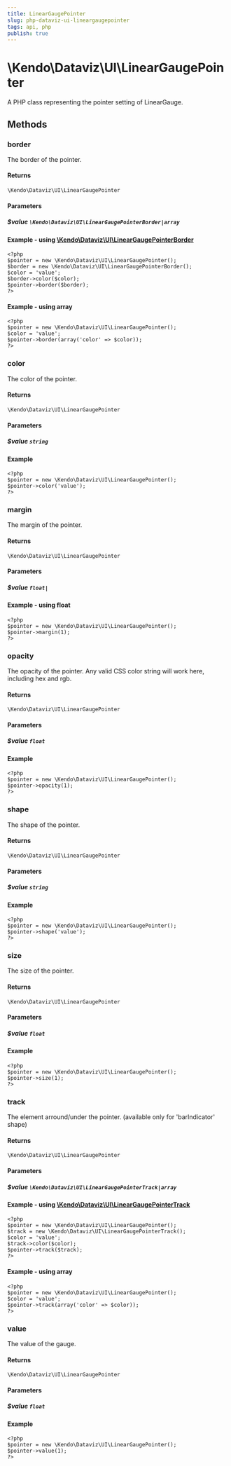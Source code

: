 ```yaml
---
title: LinearGaugePointer
slug: php-dataviz-ui-lineargaugepointer
tags: api, php
publish: true
---
```


# \Kendo\Dataviz\UI\LinearGaugePointer

A PHP class representing the pointer setting of LinearGauge.


## Methods

### border

The border of the pointer.

#### Returns
`\Kendo\Dataviz\UI\LinearGaugePointer`

#### Parameters

##### $value `\Kendo\Dataviz\UI\LinearGaugePointerBorder|array`


#### Example - using [\Kendo\Dataviz\UI\LinearGaugePointerBorder](/kendo-ui/api/wrappers/php/Kendo/Dataviz/UI/LinearGaugePointerBorder)
    <?php
    $pointer = new \Kendo\Dataviz\UI\LinearGaugePointer();
    $border = new \Kendo\Dataviz\UI\LinearGaugePointerBorder();
    $color = 'value';
    $border->color($color);
    $pointer->border($border);
    ?>

#### Example - using array

    <?php
    $pointer = new \Kendo\Dataviz\UI\LinearGaugePointer();
    $color = 'value';
    $pointer->border(array('color' => $color));
    ?>

### color
The color of the pointer.

#### Returns
`\Kendo\Dataviz\UI\LinearGaugePointer`

#### Parameters

##### $value `string`



#### Example 
    <?php
    $pointer = new \Kendo\Dataviz\UI\LinearGaugePointer();
    $pointer->color('value');
    ?>

### margin
The margin of the pointer.

#### Returns
`\Kendo\Dataviz\UI\LinearGaugePointer`

#### Parameters

##### $value `float|`



#### Example  - using float
    <?php
    $pointer = new \Kendo\Dataviz\UI\LinearGaugePointer();
    $pointer->margin(1);
    ?>

### opacity
The opacity of the pointer.
Any valid CSS color string will work here, including hex and rgb.

#### Returns
`\Kendo\Dataviz\UI\LinearGaugePointer`

#### Parameters

##### $value `float`



#### Example 
    <?php
    $pointer = new \Kendo\Dataviz\UI\LinearGaugePointer();
    $pointer->opacity(1);
    ?>

### shape
The shape of the pointer.

#### Returns
`\Kendo\Dataviz\UI\LinearGaugePointer`

#### Parameters

##### $value `string`



#### Example 
    <?php
    $pointer = new \Kendo\Dataviz\UI\LinearGaugePointer();
    $pointer->shape('value');
    ?>

### size
The size of the pointer.

#### Returns
`\Kendo\Dataviz\UI\LinearGaugePointer`

#### Parameters

##### $value `float`



#### Example 
    <?php
    $pointer = new \Kendo\Dataviz\UI\LinearGaugePointer();
    $pointer->size(1);
    ?>

### track

The element arround/under the pointer.
(available only for 'barIndicator' shape)

#### Returns
`\Kendo\Dataviz\UI\LinearGaugePointer`

#### Parameters

##### $value `\Kendo\Dataviz\UI\LinearGaugePointerTrack|array`


#### Example - using [\Kendo\Dataviz\UI\LinearGaugePointerTrack](/kendo-ui/api/wrappers/php/Kendo/Dataviz/UI/LinearGaugePointerTrack)
    <?php
    $pointer = new \Kendo\Dataviz\UI\LinearGaugePointer();
    $track = new \Kendo\Dataviz\UI\LinearGaugePointerTrack();
    $color = 'value';
    $track->color($color);
    $pointer->track($track);
    ?>

#### Example - using array

    <?php
    $pointer = new \Kendo\Dataviz\UI\LinearGaugePointer();
    $color = 'value';
    $pointer->track(array('color' => $color));
    ?>

### value
The value of the gauge.

#### Returns
`\Kendo\Dataviz\UI\LinearGaugePointer`

#### Parameters

##### $value `float`



#### Example 
    <?php
    $pointer = new \Kendo\Dataviz\UI\LinearGaugePointer();
    $pointer->value(1);
    ?>

